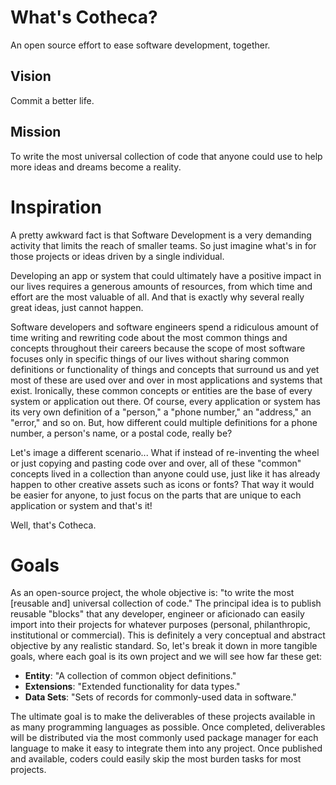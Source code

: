 # What's Cotheca?
An open source effort to ease software development, together.

## Vision
Commit a better life.

## Mission
To write the most universal collection of code that anyone could use to help more ideas and dreams become a reality.

# Inspiration
A pretty awkward fact is that Software Development is a very demanding activity that limits the reach of smaller teams. So just imagine what's in for those projects or ideas driven by a single individual.

Developing an app or system that could ultimately have a positive impact in our lives requires a generous amounts of resources, from which time and effort are the most valuable of all. And that is exactly why several really great ideas, just cannot happen.

Software developers and software engineers spend a ridiculous amount of time writing and rewriting code about the most common things and concepts throughout their careers because the scope of most software focuses only in specific things of our lives without sharing common definitions or functionality of things and concepts that surround us and yet most of these are used over and over in most applications and systems that exist. Ironically, these common concepts or entities are the base of every system or application out there. Of course, every application or system has its very own definition of a "person," a "phone number," an "address," an "error," and so on. But, how different could multiple definitions for a phone number, a person's name, or a postal code, really be?

Let's image a different scenario... What if instead of re-inventing the wheel or just copying and pasting code over and over, all of these "common" concepts lived in a collection than anyone could use, just like it has already happen to other creative assets such as icons or fonts? That way it would be easier for anyone, to just focus on the parts that are unique to each application or system and that's it!

Well, that's Cotheca.

# Goals
As an open-source project, the whole objective is: "to write the most [reusable and] universal collection of code." The principal idea is to publish reusable "blocks" that any developer, engineer or aficionado can easily import into their projects for whatever purposes (personal, philanthropic, institutional or commercial). This is definitely a very conceptual and abstract objective by any realistic standard. So, let's break it down in more tangible goals, where each goal is its own project and we will see how far these get:
 - **Entity**: "A collection of common object definitions."
 - **Extensions**: "Extended functionality for data types."
- **Data Sets**: "Sets of records for commonly-used data in software."

The ultimate goal is to make the deliverables of these projects available in as many programming languages as possible. Once completed, deliverables will be distributed via the most commonly used package manager for each language to make it easy to integrate them into any project. Once published and available, coders could easily skip the most burden tasks for most projects.
